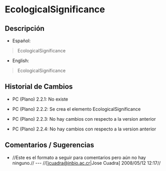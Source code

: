 # EcologicalSignificance #

## Descripción ##
  * Español:
> EcologicalSignificance

  * English:
> EcologicalSignificance


## Historial de Cambios ##
  * PC (Plano) 2.2.1: No existe

  * PC (Plano) 2.2.2: Se crea el elemento EcologicalSignificance

  * PC (Plano) 2.2.3: No hay cambios con respecto a la version anterior

  * PC (Plano) 2.2.4: No hay cambios con respecto a la version anterior


## Comentarios / Sugerencias ##

  * //Este es el formato a seguir para comentarios pero aún no hay ninguno.// --- //[jcuadra@inbio.ac.cr|Jose Cuadra] 2008/05/12 12:17//
